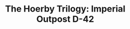 ---
mission_id: hoerby3
editorsChoice:
title: "The Hoerby Trilogy: Imperial Outpost D-42"
authors: 
    - "Matthias von Herrmann"
date:
filename: "hoerby3.zip"
description: "You've just received the Star of Alderaan. Shortly after leaving Mon Mothma and the Rebel fleet, your ship comes under fire from Imperial forces. You are no match for them, and eventually you power down and are taken via shuttle to Imperial Outpost D-42. There you will reside until Darth Vader determines your fate. Not willing to wait around that long, you manage to steal a blaster from an officer on board the shuttle, and once in your cell begin your escape."
heroImage: "./hoerby2.png"
levelReplaced: "SECBASE, TALAY, SEWERS"
difficulty: yes
bm:	yes
fme: yes
wax: yes
three_do: yes
voc: yes
gmd: yes
vue: no
lfd: yes
base: "New level from scratch" 
editors: "DFUSE 0.9 and 1.00, WEdit 2.34, BMPDF 1.0 and 1.1"

---